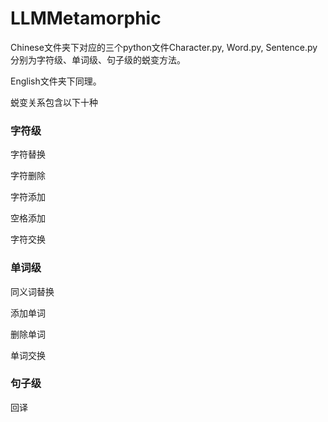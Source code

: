 # LLMMetamorphic

Chinese文件夹下对应的三个python文件Character.py, Word.py, Sentence.py分别为字符级、单词级、句子级的蜕变方法。

English文件夹下同理。

蜕变关系包含以下十种

### **字符级**

字符替换

字符删除

字符添加

空格添加

字符交换

### **单词级**

同义词替换

添加单词

删除单词

单词交换

### **句子级**

回译